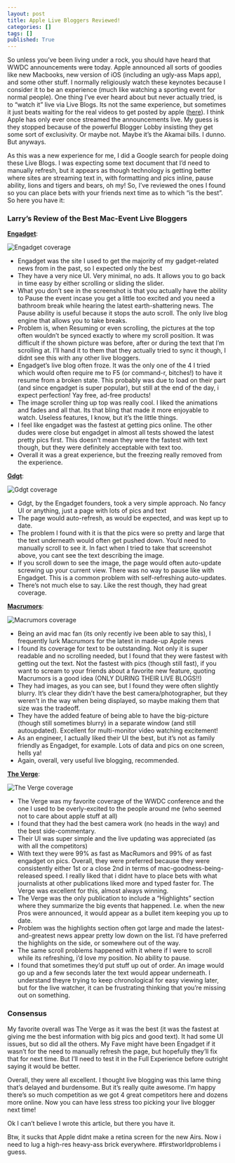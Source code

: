 ```yaml
---
layout: post
title: Apple Live Bloggers Reviewed!
categories: []
tags: []
published: True
---
```


So unless you’ve been living under a rock, you should have heard that WWDC announcements were today. Apple announced all sorts of goodies like new Macbooks, new version of iOS (including an ugly-ass Maps app), and some other stuff. I normally religiously watch these keynotes because I consider it to be an experience (much like watching a sporting event for normal people). One thing I’ve ever heard about but never actually tried, is to “watch it” live via Live Blogs. Its not the same experience, but sometimes it just beats waiting for the real videos to get posted by apple ([here](http://www.apple.com/apple-events/)). I think Apple has only ever once streamed the announcements live. My guess is they stopped because of the powerful Blogger Lobby insisting they get some sort of exclusivity. Or maybe not. Maybe it’s the Akamai bills. I dunno. But anyways.

As this was a new experience for me, I did a Google search for people doing these Live Blogs. I was expecting some text document that I’d need to manually refresh, but it appears as though technology is getting better where sites are streaming text in, with formatting and pics inline, pause ability, lions and tigers and bears, oh my! So, I’ve reviewed the ones I found so you can place bets with your friends next time as to which “is the best”. So here you have it:

### Larry’s Review of the Best Mac-Event Live Bloggers

[**Engadget**](http://www.engadget.com/2012/06/11/apple-wwdc-2012-liveblog/):

![Engadget coverage](/assets/engadgetcoverage.png)

- Engadget was the site I used to get the majority of my gadget-related news from in the past, so I expected only the best
- They have a very nice UI. Very minimal, no ads. It allows you to go back in time easy by either scrolling or sliding the slider.
- What you don’t see in the screenshot is that you actually have the ability to Pause the event incase you get a little too excited and you need a bathroom break while hearing the latest earth-shattering news. The Pause ability is useful because it stops the auto scroll. The only live blog engine that allows you to take breaks.
- Problem is, when Resuming or even scrolling, the pictures at the top often wouldn’t be synced exactly to where my scroll position. It was difficult if the shown picture was before, after or during the text that I’m scrolling at. I’ll hand it to them that they actually tried to sync it though, I didnt see this with any other live bloggers.
- Engadget’s live blog often froze. It was the only one of the 4 I tried which would often require me to F5 (or command-r, bitches!) to have it resume from a broken state. This probably was due to load on their part (and since engadget is super popular), but still at the end of the day, i expect perfection! Yay free, ad-free products!
- The image scroller thing up top was really cool. I liked the animations and fades and all that. Its that bling that made it more enjoyable to watch. Useless features, I know, but it’s the little things.
- I feel like engadget was the fastest at getting pics online. The other dudes were close but engadget in almost all tests showed the latest pretty pics first. This doesn’t mean they were the fastest with text though, but they were definitely acceptable with text too.
- Overall it was a great experience, but the freezing really removed from the experience.

[**Gdgt**](https://web-beta.archive.org/web/20140824050224/http://live.gdgt.com:80/live-wwdc-2012-keynote-coverage/):

![Gdgt coverage](/assets/gdgtcoverage.png)

- Gdgt, by the Engadget founders, took a very simple approach. No fancy UI or anything, just a page with lots of pics and text
- The page would auto-refresh, as would be expected, and was kept up to date.
- The problem I found with it is that the pics were so pretty and large that the text underneath would often get pushed down. You’d need to manually scroll to see it. In fact when I tried to take that screenshot above, you cant see the text describing the image.
- If you scroll down to see the image, the page would often auto-update screwing up your current view. There was no way to pause like with Engadget. This is a common problem with self-refreshing auto-updates.
- There’s not much else to say. Like the rest though, they had great coverage.

[**Macrumors**](http://www.macrumors.com):

![Macrumors coverage](/assets/macrumorscoverage.png)

- Being an avid mac fan (its only recently ive been able to say this), I frequently lurk Macrumors for the latest in made-up Apple news
- I found its coverage for text to be outstanding. Not only it is super readable and no scrolling needed, but I found that they were fastest with getting out the text. Not the fastest with pics (though still fast), if you want to scream to your friends about a favorite new feature, quoting Macrumors is a good idea (ONLY DURING THEIR LIVE BLOGS!!)
- They had images, as you can see, but I found they were often slightly blurry. It’s clear they didn’t have the best camera/photographer, but they weren’t in the way when being displayed, so maybe making them that size was the tradeoff.
- They have the added feature of being able to have the big-picture (though still sometimes blurry) in a separate window (and still autoupdated). Excellent for multi-monitor video watching excitement!
- As an engineer, I actually liked their UI the best, but it’s not as family friendly as Engadget, for example. Lots of data and pics on one screen, hells ya!
- Again, overall, very useful live blogging, recommended.

[**The Verge**](http://live.theverge.com/wwdc-2012-live-blog/):

![The Verge coverage](/assets/thevergecoverage.png)

- The Verge was my favorite coverage of the WWDC conference and the one I used to be overly-excited to the people around me (who seemed not to care about apple stuff at all)
- I found that they had the best camera work (no heads in the way) and the best side-commentary.
- Their UI was super simple and the live updating was appreciated (as with all the competitors)
- With text they were 99% as fast as MacRumors and 99% of as fast engadget on pics. Overall, they were preferred because they were consistently either 1st or a close 2nd in terms of mac-goodness-being-released speed. I really liked that i didnt have to place bets with what journalists at other publications liked more and typed faster for. The Verge was excellent for this, almost always winning.
- The Verge was the only publication to include a “Highlights” section where they summarize the big events that happened. I.e. when the new Pros were announced, it would appear as a bullet item keeping you up to date.
- Problem was the highlights section often got large and made the latest-and-greatest news appear pretty low down on the list. I’d have preferred the highlights on the side, or somewhere out of the way.
- The same scroll problems happened with it where if I were to scroll while its refreshing, i’d love my position. No ability to pause.
- I found that sometimes they’d put stuff up out of order. An image would go up and a few seconds later the text would appear underneath. I understand theyre trying to keep chronological for easy viewing later, but for the live watcher, it can be frustrating thinking that you’re missing out on something.

### Consensus

My favorite overall was The Verge as it was the best (it was the fastest at giving me the best information with big pics and good text). It had some UI issues, but so did all the others. My Fave might have been Engadget if it wasn’t for the need to manually refresh the page, but hopefully they’ll fix that for next time. But I’ll need to test it in the Full Experience before outright saying it would be better.

Overall, they were all excellent. I thought live blogging was this lame thing that’s delayed and burdensome. But it’s really quite awesome. I’m happy there’s so much competition as we got 4 great competitors here and dozens more online. Now you can have less stress too picking your live blogger next time!

Ok I can’t believe I wrote this article, but there you have it.

Btw, it sucks that Apple didnt make a retina screen for the new Airs. Now i need to lug a high-res heavy-ass brick everywhere. #firstworldproblems i guess.
